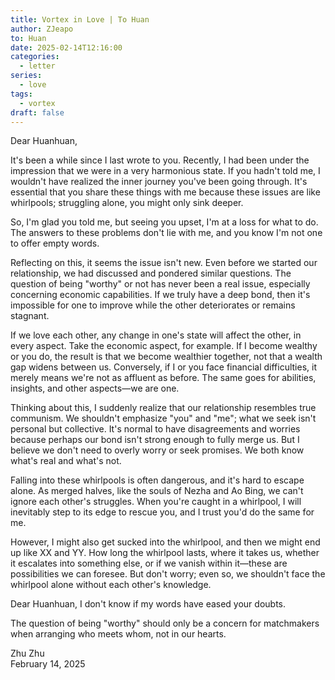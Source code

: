 ```yaml
---
title: Vortex in Love | To Huan
author: ZJeapo
to: Huan
date: 2025-02-14T12:16:00
categories:
  - letter
series:
  - love
tags:
  - vortex
draft: false
---
```


Dear Huanhuan,

It's been a while since I last wrote to you. Recently, I had been under the impression that we were in a very harmonious state. If you hadn't told me, I wouldn't have realized the inner journey you've been going through. It's essential that you share these things with me because these issues are like whirlpools; struggling alone, you might only sink deeper.

So, I'm glad you told me, but seeing you upset, I'm at a loss for what to do. The answers to these problems don't lie with me, and you know I'm not one to offer empty words.

Reflecting on this, it seems the issue isn't new. Even before we started our relationship, we had discussed and pondered similar questions. The question of being "worthy" or not has never been a real issue, especially concerning economic capabilities. If we truly have a deep bond, then it's impossible for one to improve while the other deteriorates or remains stagnant.

If we love each other, any change in one's state will affect the other, in every aspect. Take the economic aspect, for example. If I become wealthy or you do, the result is that we become wealthier together, not that a wealth gap widens between us. Conversely, if I or you face financial difficulties, it merely means we're not as affluent as before. The same goes for abilities, insights, and other aspects—we are one.

Thinking about this, I suddenly realize that our relationship resembles true communism. We shouldn't emphasize "you" and "me"; what we seek isn't personal but collective. It's normal to have disagreements and worries because perhaps our bond isn't strong enough to fully merge us. But I believe we don't need to overly worry or seek promises. We both know what's real and what's not.

Falling into these whirlpools is often dangerous, and it's hard to escape alone. As merged halves, like the souls of Nezha and Ao Bing, we can't ignore each other's struggles. When you're caught in a whirlpool, I will inevitably step to its edge to rescue you, and I trust you'd do the same for me.

However, I might also get sucked into the whirlpool, and then we might end up like XX and YY. How long the whirlpool lasts, where it takes us, whether it escalates into something else, or if we vanish within it—these are possibilities we can foresee. But don't worry; even so, we shouldn't face the whirlpool alone without each other's knowledge.

Dear Huanhuan, I don't know if my words have eased your doubts.

The question of being "worthy" should only be a concern for matchmakers when arranging who meets whom, not in our hearts.

Zhu Zhu  
February 14, 2025
